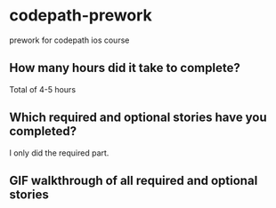# codepath-prework
prework for codepath ios course

## How many hours did it take to complete?

Total of 4-5 hours

## Which required and optional stories have you completed?

I only did the required part.

## GIF walkthrough of all required and optional stories 

